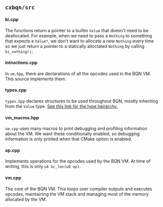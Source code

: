 ## `cxbqn/src`

#### bi.cpp

The functions return a pointer to a builtin `Value` that doesn't need to be
deallocated. For example, when we need to pass a `Nothing` to something that
expects a `Value*`, we don't want to allocate a new `Nothing` every time so we
just return a pointer to a statically alloctated `Nothing` by calling
`bi_nothing()`;

#### intructions.cpp

In `vm.hpp`, there are declarations of all the opcodes used in the BQN VM.
This source implements them.

#### types.cpp

`types.hpp` declares structures to be used throughout BQN, mostly inheriting
from the `Value` type.
[See this link for the type heirarchy.](https://gist.github.com/dzaima/e7b24e10cf6ac33f62bf8cfd80758d4b)

#### vm_macros.hpp

`vm.cpp` uses many macros to print debugging and profiling information about the
VM. We want these conditionally enabled, so debugging information is only
printed when that CMake option is enabled.

#### op.cpp

Implements operations for the opcodes used by the BQN VM. At time of writing,
this is only `u8 bc_len(u8 op)`.

#### vm.cpp

The core of the BQN VM. This loops over compiler outputs and executes opcodes,
maintaining the VM stack and managing most of the memory allocated by the VM.
